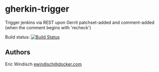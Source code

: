 gherkin-trigger
===============

Trigger jenkins via REST upon Gerrit patchset-added and comment-added (when the comment begins with 'recheck')

Build status: [![Build Status](https://drone.io/github.com/ewindisch/gherkin-trigger/status.png)](https://drone.io/github.com/ewindisch/gherkin-trigger/latest)

Authors
-------
Eric Windisch <ewindisch@docker.com>
